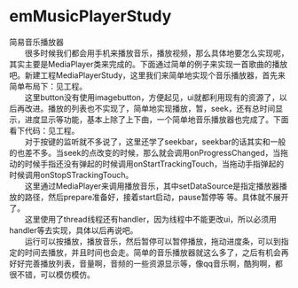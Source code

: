 # emMusicPlayerStudy
简易音乐播放器  
    &emsp;&emsp;很多时候我们都会用手机来播放音乐，播放视频，那么具体地要怎么实现呢，其实主要是MediaPlayer类来完成的。下面通过简单的例子来实现一首歌曲的播放吧。新建工程MediaPlayerStudy，这里我们来简单地实现个音乐播放器，首先来简单布局下：见工程。  
    &emsp;&emsp;这里button没有使用imagebutton，方便起见，ui就都利用现有的资源了，以后再改进。播放的列表也不实现了，简单地实现播放，暂，seek，还有总时间显示，进度显示等功能，基本上除了上下曲，一个简单地音乐播放器也完成了。下面看下代码：见工程。  
    &emsp;&emsp;对于按键的监听就不多说了，这里还学了seekbar，seekbar的话其实和一般的也差不多。当seek的点改变的时候，那么就会调用onProgressChanged，当拖动的时候手指还没有弹起的时候调用onStartTrackingTouch，当拖动手指弹起的时候调用onStopSTrackingTouch。  
    &emsp;&emsp;这里通过MediaPlayer来调用播放音乐，其中setDataSource是指定播放器播放的路径，然后prepare准备好，接着start启动，pause暂停等
等。具体就不展开了。  
    &emsp;&emsp;这里使用了thread线程还有handler，因为线程中不能更改ui，所以必须用handler等去实现，具体以后再说吧。  
    &emsp;&emsp;运行可以按播放，播放音乐，然后暂停可以暂停播放，拖动进度条，可以到指定的时间去播放，并且时间也会走。简单的音乐播放器就这么多了，之后有机会再好好完善播放列表，音量啊，音频的一些资源显示等，像qq音乐啊，酷狗啊，都很不错，可以模仿模仿。  
    
